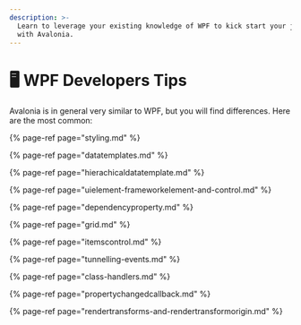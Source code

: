 ```yaml
---
description: >-
  Learn to leverage your existing knowledge of WPF to kick start your journey
  with Avalonia.
---
```


# 🖥️ WPF Developers Tips

Avalonia is in general very similar to WPF, but you will find differences. Here are the most common:

{% page-ref page="styling.md" %}

{% page-ref page="datatemplates.md" %}

{% page-ref page="hierachicaldatatemplate.md" %}

{% page-ref page="uielement-frameworkelement-and-control.md" %}

{% page-ref page="dependencyproperty.md" %}

{% page-ref page="grid.md" %}

{% page-ref page="itemscontrol.md" %}

{% page-ref page="tunnelling-events.md" %}

{% page-ref page="class-handlers.md" %}

{% page-ref page="propertychangedcallback.md" %}

{% page-ref page="rendertransforms-and-rendertransformorigin.md" %}


